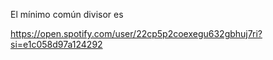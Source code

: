 El mínimo común divisor es

https://open.spotify.com/user/22cp5p2coexegu632gbhuj7ri?si=e1c058d97a124292

